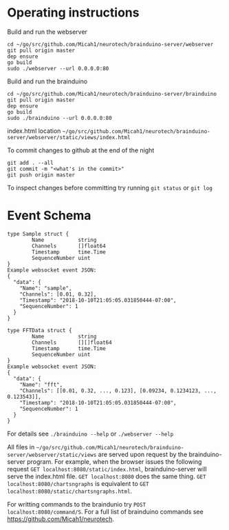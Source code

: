 Operating instructions
======================
Build and run the webserver
```
cd ~/go/src/github.com/Micah1/neurotech/brainduino-server/webserver
git pull origin master
dep ensure
go build
sudo ./webserver --url 0.0.0.0:80
```

Build and run the brainduino
```
cd ~/go/src/github.com/Micah1/neurotech/brainduino-server/brainduino
git pull origin master
dep ensure
go build
sudo ./brainduino --url 0.0.0.0:80
```

index.html location
`~/go/src/github.com/Micah1/neurotech/brainduino-server/webserver/static/views/index.html`

To commit changes to github at the end of the night
```
git add . --all
git commit -m "<what's in the commit>"
git push origin master
```

To inspect changes before committing try running `git status` or `git log`


Event Schema
============
```
type Sample struct {
        Name           string
        Channels       []float64
        Timestamp      time.Time
        SequenceNumber uint
}
Example websocket event JSON:
{
  "data": {
    "Name": "sample",
    "Channels": [0.01, 0.32],
    "Timestamp": "2018-10-10T21:05:05.031850444-07:00",
    "SequenceNumber": 1
  }
}

type FFTData struct {
        Name           string
        Channels       [][]float64
        Timestamp      time.Time
        SequenceNumber uint
}
Example websocket event JSON:
{
  "data": {
    "Name": "fft",
    "Channels": [[0.01, 0.32, ..., 0.123], [0.09234, 0.1234123, ..., 0.123543]],
    "Timestamp": "2018-10-10T21:05:05.031850444-07:00",
    "SequenceNumber": 1
  }
}
```


For details see `./brainduino --help` or `./webserver --help`

All files in `~/go/src/github.com/Micah1/neurotech/brainduino-server/webserver/static/views` are served upon request by the brainduino-server program. For example, when the browser issues the following request `GET localhost:8080/static/index.html`, brainduino-server will serve the index.html file. `GET localhost:8080` does the same thing. `GET localhost:8080/chartsngraphs` is equivalent to `GET localhost:8080/static/chartsngraphs.html`.

For writting commands to the braindunio try `POST localhost:8080/command/S`. For a full list of brainduino commands see https://github.com/Micah1/neurotech.
